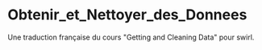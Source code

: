 # Obtenir_et_Nettoyer_des_Donnees
Une traduction française du cours "Getting and Cleaning Data" pour swirl.
